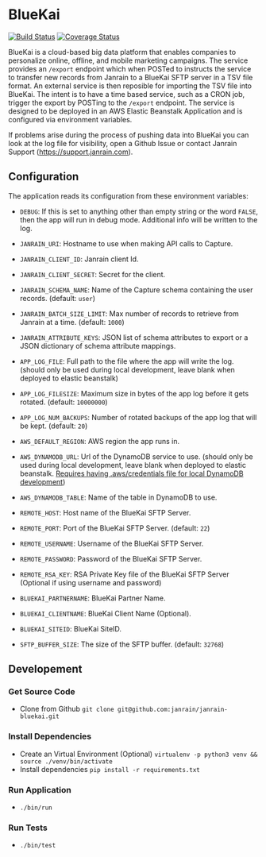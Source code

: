 # BlueKai

[![Build Status](https://travis-ci.org/janrain/janrain-bluekai.svg?branch=master)](https://travis-ci.org/janrain/janrain-bluekai)
[![Coverage Status](https://coveralls.io/repos/github/janrain/janrain-bluekai/badge.svg?branch=master)](https://coveralls.io/github/janrain/janrain-bluekai?branch=master)

BlueKai is a cloud-based big data platform that enables companies to personalize online, offline, and mobile marketing campaigns. The service provides an `/export` endpoint which when POSTed to instructs the service to transfer new records from Janrain to a BlueKai SFTP server in a TSV file format. An external service is then reposible for importing the TSV file into BlueKai. The intent is to have a time based service, such as a CRON job, trigger the export by POSTing to the `/export` endpoint. The service is designed to be deployed in an AWS Elastic Beanstalk Application and is configured via environment variables.

If problems arise during the process of pushing data into BlueKai you can look at the log file for visibility, open a Github Issue or contact Janrain Support (https://support.janrain.com).

## Configuration

The application reads its configuration from these environment variables:

- `DEBUG`: If this is set to anything other than empty string or the word
`FALSE`, then the app will run in debug mode. Additional info will be written
to the log.

- `JANRAIN_URI`: Hostname to use when making API calls to Capture.

- `JANRAIN_CLIENT_ID`: Janrain client Id.

- `JANRAIN_CLIENT_SECRET`: Secret for the client.

- `JANRAIN_SCHEMA_NAME`: Name of the Capture schema containing the user records.
(default: `user`)

- `JANRAIN_BATCH_SIZE_LIMIT`: Max number of records to retrieve from Janrain
at a time.
(default: `1000`)

- `JANRAIN_ATTRIBUTE_KEYS`: JSON list of schema attributes to export or a JSON dictionary of schema attribute mappings.

- `APP_LOG_FILE`: Full path to the file where the app will write the log.
(should only be used during local development, leave blank when deployed
to elastic beanstalk)

- `APP_LOG_FILESIZE`: Maximum size in bytes of the app log before it gets
rotated. (default: `10000000`)

- `APP_LOG_NUM_BACKUPS`: Number of rotated backups of the app log that will
be kept. (default: `20`)

- `AWS_DEFAULT_REGION`: AWS region the app runs in.

- `AWS_DYNAMODB_URL`: Url of the DynamoDB service to use.
(should only be used during local development, leave blank when deployed
to elastic beanstalk. [Requires having .aws/credentials file for local 
DynamoDB development](http://docs.aws.amazon.com/cli/latest/userguide/cli-chap-getting-started.html))

- `AWS_DYNAMODB_TABLE`: Name of the table in DynamoDB to use.

- `REMOTE_HOST`: Host name of the BlueKai SFTP Server.

- `REMOTE_PORT`: Port of the BlueKai SFTP Server.
(default: `22`)

- `REMOTE_USERNAME`: Username of the BlueKai SFTP Server.

- `REMOTE_PASSWORD`: Password of the BlueKai SFTP Server.

- `REMOTE_RSA_KEY`: RSA Private Key file of the BlueKai SFTP Server (Optional if using username and password)

- `BLUEKAI_PARTNERNAME`: BlueKai Partner Name.

- `BLUEKAI_CLIENTNAME`: BlueKai Client Name (Optional).

- `BLUEKAI_SITEID`: BlueKai SiteID.

- `SFTP_BUFFER_SIZE`: The size of the SFTP buffer.
(default: `32768`)

## Developement

### Get Source Code

* Clone from Github `git clone git@github.com:janrain/janrain-bluekai.git`

### Install Dependencies

* Create an Virtual Environment (Optional) `virtualenv -p python3 venv && source ./venv/bin/activate`
* Install dependencies `pip install -r requirements.txt`

### Run Application

* `./bin/run`

### Run Tests

* `./bin/test`
